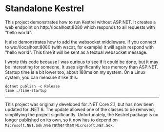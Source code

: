 Standalone Kestrel
==================

This project demonstrates how to run Kestrel without ASP.NET.  It creates a web endpoint on http://localhost:8080 which responds to all requests with "hello world".

It also demonstrates how to add the websocket middleware.  If you connect to ws://localhost:8080 (with wscat, for example) it will again respond with "hello world".  This time it will be sent as a textual websocket message.

I wrote this code because I was curious to see if it could be done, but it may be interesting for someone.  It uses significantly less memory than ASP.NET.  Startup time is a bit lower too, about 180ms on my system.  On a Linux system, you can measure it like this:

```
dotnet publish -c Release
time ./time-startup
```



---

This project was originally developed for .NET Core 2.1, but has now been updated for .NET 6.  The update allowed one of the classes to be removed, simplifying the project significantly.  Unfortunately, the Kestrel package is no longer published on its own, so it now has to depend on `Microsoft.NET.Sdk.Web` rather than `Microsoft.NET.Sdk`.
